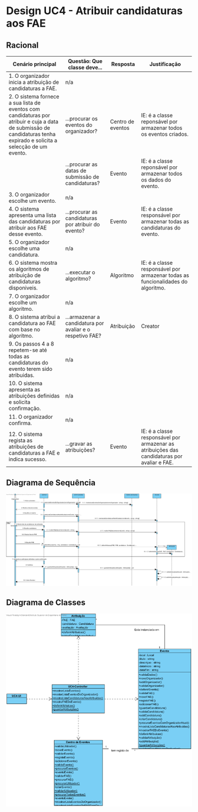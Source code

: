 # Design UC4 - Atribuir candidaturas aos FAE

## Racional ##

| Cenário principal                                                                                                                                                       | Questão: Que classe deve...                               | Resposta          | Justificação                                                                                |
|-------------------------------------------------------------------------------------------------------------------------------------------------------------------------|-----------------------------------------------------------|-------------------|---------------------------------------------------------------------------------------------|
| 1. O organizador inicia a atribuição de candidaturas a FAE.                                                                                                             | n/a                                                       |                   |                                                                                             |
| 2. O sistema fornece a sua lista de eventos com candidaturas por atribuir e cuja a data de submissão de candidaturas tenha expirado e solicita a selecção de um evento. | ...procurar os eventos do organizador?                    | Centro de eventos | IE: é a classe reponsável por armazenar todos os eventos criados.                           |
|                                                                                                                                                                         | ...procurar as datas de submissão de candidaturas?        | Evento            | IE: é a classe reponsável por armazenar todos os dados do evento.                           |
| 3. O organizador escolhe um evento.                                                                                                                                     | n/a                                                       |                   |                                                                                             |
| 4. O sistema apresenta uma lista das candidaturas por atribuir aos FAE desse evento.                                                                                    | ...procurar as candidaturas por atribuir do evento?       | Evento            | IE: é a classe responsável por armazenar todas as candidaturas do evento.                   |
| 5. O organizador escolhe uma candidatura.                                                                                                                               | n/a                                                       |                   |                                                                                             |
| 6. O sistema mostra os algoritmos de atribuição de candidaturas disponiveis.                                                                                            | ...executar o algoritmo?                                  | Algoritmo         | IE: é a classe responsável por armazenar todas as funcionalidades do algoritmo.             |
| 7. O organizador escolhe um algoritmo.                                                                                                                                  | n/a                                                       |                   |                                                                                             |
| 8. O sistema atribui a candidatura ao FAE com base no algoritmo.                                                                                                        | ...armazenar a candidatura por avaliar e o respetivo FAE? | Atribuição        | Creator                                                                                     |
| 9. Os passos 4 a 8 repetem-se até todas as candidaturas do evento terem sido atribuidas.                                                                                | n/a                                                       |                   |                                                                                             |
| 10. O sistema apresenta as atribuições definidas e solicita confirmação.                                                                                                | n/a                                                       |                   |                                                                                             |
| 11. O organizador confirma.                                                                                                                                             | n/a                                                       |                   |                                                                                             |
| 12. O sistema regista as atribuições de candidaturas a FAE e indica sucesso.                                                                                            | ...gravar as atribuições?                                 | Evento            | IE: é a classe responsável por armazenar as atribuições das candidaturas por avaliar e FAE. |




##	Diagrama de Sequência ##
![UC4-Atribuir_Candidatura-SD.png](../Imagens/Design/UC4-Atribuir_Candidatura-SD.png)


##	Diagrama de Classes ##
![UC4-Atribuir_Candidatura-ClassDiagram.png](../Imagens/Design/UC4-Atribuir_Candidatura-ClassDiagram.png)
